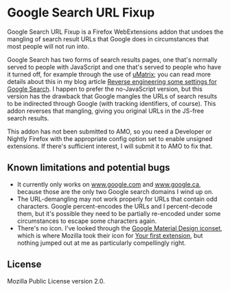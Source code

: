 # Google Search URL Fixup

Google Search URL Fixup is a Firefox WebExtensions addon that undoes the mangling of search result URLs that Google does in circumstances that most people will not run into.

Google Search has two forms of search results pages, one that's normally served to people with JavaScript and one that's served to people who have it turned off, for example through the use of [uMatrix](https://github.com/gorhill/uMatrix); you can read more details about this in my blog article [Reverse engineering some settings for Google Search](https://utcc.utoronto.ca/~cks/space/blog/web/GoogleSearchSettings). I happen to prefer the no-JavaScript version, but this version has the drawback that Google mangles the URLs of search results to be indirected through Google (with tracking identifiers, of course). This addon reverses that mangling, giving you original URLs in the JS-free search results.

This addon has not been submitted to AMO, so you need a Developer or Nightly Firefox with the appropriate config option set to enable unsigned extensions. If there's sufficient interest, I will submit it to AMO to fix that.

## Known limitations and potential bugs

* It currently only works on www.google.com and www.google.ca, because those are the only two Google search domains I wind up on.
* The URL-demangling may not work properly for URLs that contain odd characters. Google percent-encodes the URLs and I percent-decode them, but it's possible they need to be partially re-encoded under some circumstances to escape some characters again.
* There's no icon. I've looked through the [Google Material Design iconset](http://google.github.io/material-design-icons/), which is where Mozilla took their icon for [Your first extension](https://developer.mozilla.org/en-US/Add-ons/WebExtensions/Your_first_WebExtension), but nothing jumped out at me as particularly compellingly right.

## License

Mozilla Public License version 2.0.
